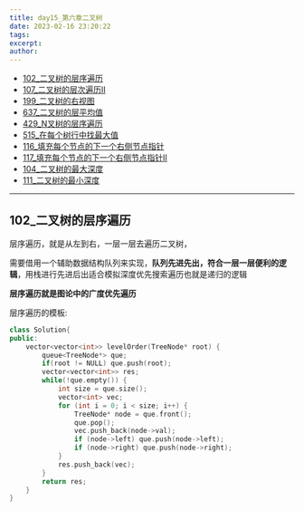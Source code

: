 ```yaml
---
title: day15_第六章二叉树
date: 2023-02-16 23:20:22
tags:
excerpt:
author:
---
```

- [102_二叉树的层序遍历](https://leetcode.cn/problems/binary-tree-level-order-traversal/)
- [107_二叉树的层次遍历II]()
- [199_二叉树的右视图]()
- [637_二叉树的层平均值]()
- [429_N叉树的层序遍历]()
- [515_在每个树行中找最大值]()
- [116_填充每个节点的下一个右侧节点指针]()
- [117_填充每个节点的下一个右侧节点指针II]()
- [104_二叉树的最大深度]()
- [111_二叉树的最小深度]()
***
## 102_二叉树的层序遍历
层序遍历，就是从左到右，一层一层去遍历二叉树，

需要借用一个辅助数据结构队列来实现，**队列先进先出，符合一层一层便利的逻辑**，用栈进行先进后出适合模拟深度优先搜索遍历也就是递归的逻辑

**层序遍历就是图论中的广度优先遍历**

层序遍历的模板:
```cpp
class Solution{
public:
    vector<vector<int>> levelOrder(TreeNode* root) {
        queue<TreeNode*> que;
        if(root != NULL) que.push(root);
        vector<vector<int>> res;
        while(!que.empty()) {
            int size = que.size();
            vector<int> vec;
            for (int i = 0; i < size; i++) {
                TreeNode* node = que.front();
                que.pop();
                vec.push_back(node->val);
                if (node->left) que.push(node->left);
                if (node->right) que.push(node->right);
            }
            res.push_back(vec);
        }
        return res;
    }
}